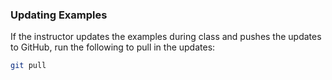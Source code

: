 ### Updating Examples

If the instructor updates the examples during class and pushes the
updates to GitHub, run the following to pull in the updates:

```bash
git pull
```
